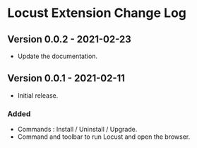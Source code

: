 # Locust Extension Change Log

## Version 0.0.2 - 2021-02-23 
- Update the documentation.

## Version 0.0.1 - 2021-02-11 
- Initial release.
### Added
- Commands : Install / Uninstall / Upgrade.
- Command and toolbar to run Locust and open the browser.
